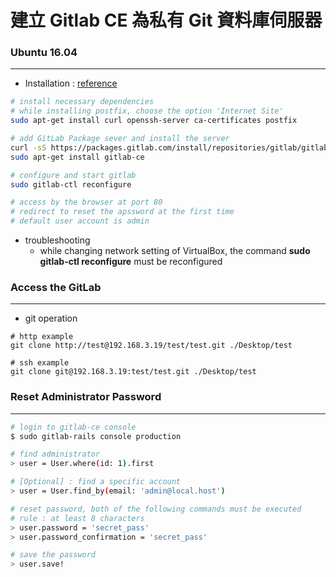 # 建立 Gitlab CE 為私有 Git 資料庫伺服器

<script type="text/javascript" src="../js/general.js"></script>

### Ubuntu 16.04 
---

* Installation : [reference](https://about.gitlab.com/downloads/)

```bash
# install necessary dependencies
# while installing postfix, choose the option 'Internet Site' 
sudo apt-get install curl openssh-server ca-certificates postfix

# add GitLab Package sever and install the server
curl -sS https://packages.gitlab.com/install/repositories/gitlab/gitlab-ce/script.deb.sh | sudo bash
sudo apt-get install gitlab-ce

# configure and start gitlab
sudo gitlab-ctl reconfigure

# access by the browser at port 80
# redirect to reset the apssword at the first time
# default user account is admin
```

* troubleshooting
    * while changing network setting of VirtualBox, the command **sudo gitlab-ctl reconfigure** must be reconfigured

### Access the GitLab 
---

* git operation

```
# http example
git clone http://test@192.168.3.19/test/test.git ./Desktop/test

# ssh example
git clone git@192.168.3.19:test/test.git ./Desktop/test
```

### Reset Administrator Password
---

```bash
# login to gitlab-ce console
$ sudo gitlab-rails console production

# find administrator
> user = User.where(id: 1).first

# [Optional] : find a specific account
> user = User.find_by(email: 'admin@local.host')

# reset password, both of the following commands must be executed
# rule : at least 8 characters
> user.password = 'secret_pass'
> user.password_confirmation = 'secret_pass'

# save the password
> user.save!
```



